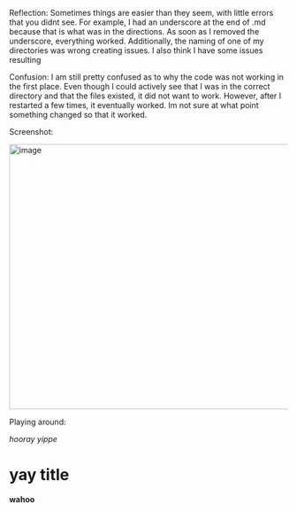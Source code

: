 
Reflection: Sometimes things are easier than they seem, with little errors that you didnt see. For example, I had an underscore at the end of .md because that is what was in the directions. As soon as I removed the underscore, everything worked. Additionally, the naming of one of my directories was wrong creating issues. I also think I have some issues resulting

Confusion:
I am still pretty confused as to why the code was not working in the first place. Even though I could actively see that I was in the correct directory and that the files existed, it did not want to work. However, after I restarted a few times, it eventually worked. Im not sure at what point something changed so that it worked. 

Screenshot:

<img width="931" height="479" alt="image" src="https://github.com/user-attachments/assets/5be8b448-d14c-4d9e-a581-9cfe4092344e" />


Playing around:

*hooray yippe*

# yay title

**wahoo**

